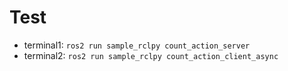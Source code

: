 # Test

- terminal1: `ros2 run sample_rclpy count_action_server`
- terminal2: `ros2 run sample_rclpy count_action_client_async`
